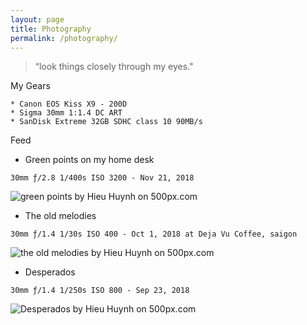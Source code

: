 ```yaml
---
layout: page
title: Photography
permalink: /photography/
---
```


> “look things closely through my eyes."

My Gears
```
* Canon EOS Kiss X9 - 200D 
* Sigma 30mm 1:1.4 DC ART
* SanDisk Extreme 32GB SDHC class 10 90MB/s 
```

Feed
* Green points on my home desk
```
30mm ƒ/2.8 1/400s ISO 3200 - Nov 21, 2018
```
<div class='pixels-photo'>
  <p>
    <img src='https://drscdn.500px.org/photo/283532187/m%3D900/v2?user_id=15118251&webp=true&sig=82b8346e833078d21357846312c5ef8c71cad712635d1877dffaf6eb22d12a04' alt='green points by Hieu Huynh on 500px.com'>
  </p>
  <a href='https://500px.com/photo/283532187/green-points-by-hieu-huynh' alt='green points by Hieu Huynh on 500px.com'></a>
</div>

* The old melodies 
```
30mm ƒ/1.4 1/30s ISO 400 - Oct 1, 2018 at Deja Vu Coffee, saigon
```
<div class='pixels-photo'>
  <p>
    <img src='https://drscdn.500px.org/photo/276458279/m%3D900/v2?user_id=15118251&webp=true&sig=b6ab287987d6bb79afa838201dab20deca9f7586effe325892390ca8820fddcf' alt='the old melodies by Hieu Huynh on 500px.com'>
  </p>
  <a href='https://500px.com/photo/276458279/the-old-melodies-by-hieu-huynh' alt='the old melodies by Hieu Huynh on 500px.com'></a>
</div>

* Desperados
```
30mm ƒ/1.4 1/250s ISO 800 - Sep 23, 2018
```
<div class='pixels-photo'>
  <p>
    <img src='https://drscdn.500px.org/photo/275383637/m%3D900/v2?user_id=15118251&webp=true&sig=408cec3442599198917266677fa324d7341e0f6412ad7a02e025746e344742a7' alt='Desperados by Hieu Huynh on 500px.com'>
  </p>
  <a href='https://500px.com/photo/275383637/desperados-by-hieu-huynh' alt='Desperados by Hieu Huynh on 500px.com'></a>
</div>





<script type='text/javascript' src='https://500px.com/embed.js'></script>
